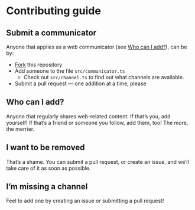 # Contributing guide

## Submit a communicator

Anyone that applies as a web communicator (see [Who can I add?](#who-can-i-add)), can be by:

- [Fork](https://docs.github.com/en/get-started/quickstart/fork-a-repo) this repository
- Add someone to the file `src/communicator.ts`
  - Check out `src/channel.ts` to find out what channels are available.
- Submit a pull request — one addition at a time, please

## Who can I add?

Anyone that regularly shares web-related content. If that’s you, add yourself! If that’s a friend or someone you follow, add them, too! The more, the merrier.

## I want to be removed

That’s a shame. You can submit a pull request, or create an issue, and we’ll take care of it as soon as possible.

## I’m missing a channel

Feel to add one by creating an issue or submitting a pull request!
